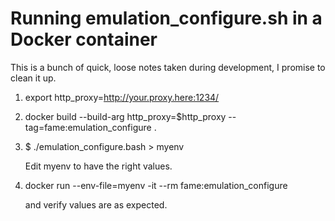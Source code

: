 # Running emulation_configure.sh in a Docker container

This is a bunch of quick, loose notes taken during development, I promise
to clean it up.

1. export http_proxy=http://your.proxy.here:1234/
1. docker build --build-arg http_proxy=$http_proxy --tag=fame:emulation_configure .
1. $ ./emulation_configure.bash > myenv

   Edit myenv to have the right values.

1. docker run --env-file=myenv -it --rm fame:emulation_configure
   
   and verify values are as expected.


